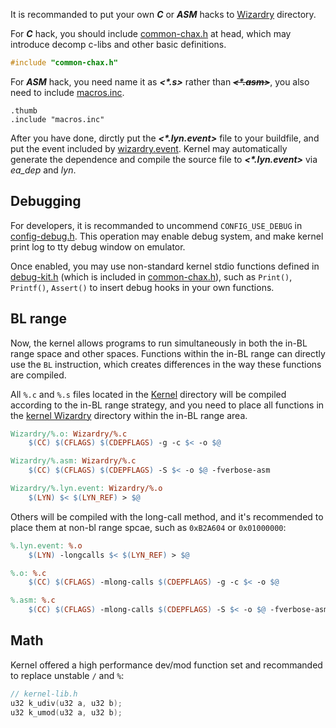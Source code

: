 It is recommanded to put your own ***C*** or ***ASM*** hacks to [Wizardry](../Kernel/Wizardry/) directory.

For ***C*** hack, you should include [common-chax.h](../include/common-chax.h) at head, which may introduce decomp c-libs and other basic definitions.

```c
#include "common-chax.h"
```

For ***ASM*** hack, you need name it as ***\<\*.s\>*** rather than ~~***\<\*.asm\>***~~, you also need to include [macros.inc](../include/macros.inc).

```assembly
.thumb
.include "macros.inc"
```

After you have done, dirctly put the ***\<\*.lyn.event\>*** file to your buildfile, and put the event included by [wizardry.event](../Kernel/Wizardry/Wizardry.event). Kernel may automatically generate the dependence and compile the source file to ***\<\*.lyn.event\>*** via *ea_dep* and *lyn*.

## Debugging

For developers, it is recommanded to uncommend `CONFIG_USE_DEBUG` in [config-debug.h](../include/Configs/config-debug.h#L5). This operation may enable debug system, and make kernel print log to tty debug window on emulator.

Once enabled, you may use non-standard kernel stdio functions defined in [debug-kit.h](../include/debug-kit.h) (which is included in [common-chax.h](../include/common-chax.h#L7)), such as `Print()`, `Printf()`, `Assert()` to insert debug hooks in your own functions.

## BL range
Now, the kernel allows programs to run simultaneously in both the in-BL range space and other spaces. Functions within the in-BL range can directly use the `BL` instruction, which creates differences in the way these functions are compiled.

All `%.c` and `%.s` files located in the [Kernel](../Kernel/) directory will be compiled according to the in-BL range strategy, and you need to place all functions in the [kernel Wizardry](../Kernel/Wizardry/) directory within the in-BL range area.

```makefile
Wizardry/%.o: Wizardry/%.c
	$(CC) $(CFLAGS) $(CDEPFLAGS) -g -c $< -o $@

Wizardry/%.asm: Wizardry/%.c
	$(CC) $(CFLAGS) $(CDEPFLAGS) -S $< -o $@ -fverbose-asm

Wizardry/%.lyn.event: Wizardry/%.o
	$(LYN) $< $(LYN_REF) > $@
```

Others will be compiled with the long-call method, and it's recommended to place them at non-bl range spcae, such as `0xB2A604` or `0x01000000`:

```makefile
%.lyn.event: %.o
	$(LYN) -longcalls $< $(LYN_REF) > $@

%.o: %.c
	$(CC) $(CFLAGS) -mlong-calls $(CDEPFLAGS) -g -c $< -o $@

%.asm: %.c
	$(CC) $(CFLAGS) -mlong-calls $(CDEPFLAGS) -S $< -o $@ -fverbose-asm
```

## Math

Kernel offered a high performance dev/mod function set and recommanded to replace unstable `/` and `%`:

```c
// kernel-lib.h
u32 k_udiv(u32 a, u32 b);
u32 k_umod(u32 a, u32 b);
```
